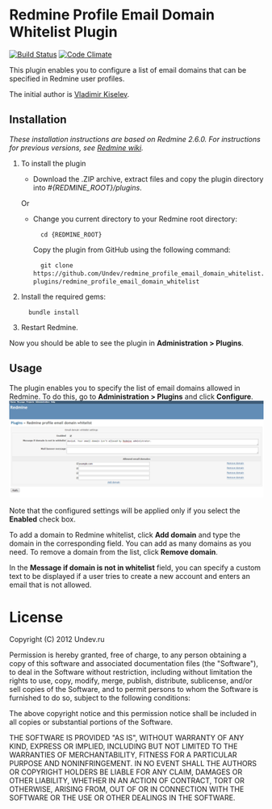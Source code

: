 # Redmine Profile Email Domain Whitelist Plugin

[![Build Status](https://travis-ci.org/Undev/redmine_profile_email_domain_whitelist.png)](https://travis-ci.org/Undev/redmine_profile_email_domain_whitelist)
[![Code Climate](https://codeclimate.com/github/Undev/redmine_profile_email_domain_whitelist.png)](https://codeclimate.com/github/Undev/redmine_profile_email_domain_whitelist)

This plugin enables you to configure a list of email domains that can be specified in Redmine user profiles.

The initial author is [Vladimir Kiselev](https://github.com/nettsundere/redmine_profile_email_domain_whitelist).

## Installation

*These installation instructions are based on Redmine 2.6.0. For instructions for previous versions, see [Redmine wiki](http://www.redmine.org/projects/redmine/wiki/Plugins).*

1. To install the plugin
    * Download the .ZIP archive, extract files and copy the plugin directory into *#{REDMINE_ROOT}/plugins*.
    
    Or

    * Change you current directory to your Redmine root directory:  

            cd {REDMINE_ROOT}
 
      Copy the plugin from GitHub using the following command:

            git clone https://github.com/Undev/redmine_profile_email_domain_whitelist.git plugins/redmine_profile_email_domain_whitelist

2. Install the required gems:  

         bundle install

3. Restart Redmine.

Now you should be able to see the plugin in **Administration > Plugins**.

## Usage

The plugin enables you to specify the list of email domains allowed in Redmine. To do this, go to **Administration > Plugins** and click **Configure**.  
![whitelist settings](whitelist_1.PNG)

Note that the configured settings will be applied only if you select the **Enabled** check box.

To add a domain to Redmine whitelist, click **Add domain** and type the domain in the corresponding field. You can add as many domains as you need. To remove a domain from the list, click **Remove domain**.

In the **Message if domain is not in whitelist** field, you can specify a custom text to be displayed if a user tries to create a new account and enters an email that is not allowed.

# License

Copyright (C) 2012 Undev.ru

Permission is hereby granted, free of charge, to any person obtaining a copy of this software and associated documentation files (the "Software"), to deal in the Software without restriction, including without limitation the rights to use, copy, modify, merge, publish, distribute, sublicense, and/or sell copies of the Software, and to permit persons to whom the Software is furnished to do so, subject to the following conditions:

The above copyright notice and this permission notice shall be included in all copies or substantial portions of the Software.

THE SOFTWARE IS PROVIDED "AS IS", WITHOUT WARRANTY OF ANY KIND, EXPRESS OR IMPLIED, INCLUDING BUT NOT LIMITED TO THE WARRANTIES OF MERCHANTABILITY, FITNESS FOR A PARTICULAR PURPOSE AND NONINFRINGEMENT. IN NO EVENT SHALL THE AUTHORS OR COPYRIGHT HOLDERS BE LIABLE FOR ANY CLAIM, DAMAGES OR OTHER LIABILITY, WHETHER IN AN ACTION OF CONTRACT, TORT OR OTHERWISE, ARISING FROM, OUT OF OR IN CONNECTION WITH THE SOFTWARE OR THE USE OR OTHER DEALINGS IN THE SOFTWARE.
